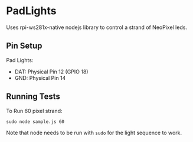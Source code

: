 # PadLights

Uses rpi-ws281x-native nodejs library to control a strand of NeoPixel leds.

## Pin Setup
Pad Lights:
+ DAT: Physical Pin 12 (GPIO 18)
+ GND: Physical Pin 14

## Running Tests
To Run 60 pixel strand:

`sudo node sample.js 60`

Note that node needs to be run with `sudo` for the light sequence to work.
